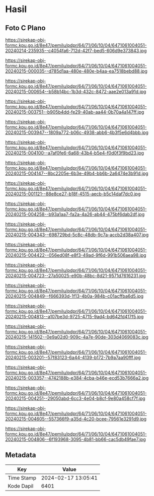 # Hasil

## Foto C Plano

https://sirekap-obj-formc.kpu.go.id/8e47/pemilu/pdpr/64/71/06/10/04/6471061004051-20240214-235935--c4054fa6-712d-42f7-bed5-606d9e373843.jpg

https://sirekap-obj-formc.kpu.go.id/8e47/pemilu/pdpr/64/71/06/10/04/6471061004051-20240215-000035--d785d1aa-480e-480e-b4aa-ea7518bebd88.jpg

https://sirekap-obj-formc.kpu.go.id/8e47/pemilu/pdpr/64/71/06/10/04/6471061004051-20240215-000654--b58b14bc-1b3d-432c-8472-aae2e013a91d.jpg

https://sirekap-obj-formc.kpu.go.id/8e47/pemilu/pdpr/64/71/06/10/04/6471061004051-20240215-003751--b905b4dd-fe29-40ab-aa44-0b70a4a147ff.jpg

https://sirekap-obj-formc.kpu.go.id/8e47/pemilu/pdpr/64/71/06/10/04/6471061004051-20240215-003947--1809a772-b06c-4938-abb6-4b3f5e6d4bbb.jpg

https://sirekap-obj-formc.kpu.go.id/8e47/pemilu/pdpr/64/71/06/10/04/6471061004051-20240215-004100--a7af0fe6-6a68-43b4-b5e4-f0d0f3f9bd23.jpg

https://sirekap-obj-formc.kpu.go.id/8e47/pemilu/pdpr/64/71/06/10/04/6471061004051-20240215-004147--8bc2205e-6b3e-49b4-bb6b-2a6474e3b91d.jpg

https://sirekap-obj-formc.kpu.go.id/8e47/pemilu/pdpr/64/71/06/10/04/6471061004051-20240215-001121--88e8ce27-b18f-4515-aecb-b5c14daf7dc0.jpg

https://sirekap-obj-formc.kpu.go.id/8e47/pemilu/pdpr/64/71/06/10/04/6471061004051-20240215-004258--b93a1aa7-fa2a-4a26-ab44-475bf6dab2df.jpg

https://sirekap-obj-formc.kpu.go.id/8e47/pemilu/pdpr/64/71/06/10/04/6471061004051-20240215-004343--698729bd-5c8c-48db-9c7a-accb2d38a407.jpg

https://sirekap-obj-formc.kpu.go.id/8e47/pemilu/pdpr/64/71/06/10/04/6471061004051-20240215-004422--056ed08f-e8f3-49ad-9f6d-991b506aea98.jpg

https://sirekap-obj-formc.kpu.go.id/8e47/pemilu/pdpr/64/71/06/10/04/6471061004051-20240215-004723--27a50025-e90b-48bc-8d21-9571d7616231.jpg

https://sirekap-obj-formc.kpu.go.id/8e47/pemilu/pdpr/64/71/06/10/04/6471061004051-20240215-004849--f666393d-1f13-4b0a-984b-c01acffba6d5.jpg

https://sirekap-obj-formc.kpu.go.id/8e47/pemilu/pdpr/64/71/06/10/04/6471061004051-20240215-004813--a107be3d-9725-4715-9ad4-bd642fd417f5.jpg

https://sirekap-obj-formc.kpu.go.id/8e47/pemilu/pdpr/64/71/06/10/04/6471061004051-20240215-141502--0e9a02d0-909c-4a7e-90de-303d4069083c.jpg

https://sirekap-obj-formc.kpu.go.id/8e47/pemilu/pdpr/64/71/06/10/04/6471061004051-20240215-003201--57f83123-6a44-4139-b172-7b9a7aa90fff.jpg

https://sirekap-obj-formc.kpu.go.id/8e47/pemilu/pdpr/64/71/06/10/04/6471061004051-20240215-003357--4742188b-e384-4cba-b46e-ecd53b7666a2.jpg

https://sirekap-obj-formc.kpu.go.id/8e47/pemilu/pdpr/64/71/06/10/04/6471061004051-20240215-004251--29050abd-6cc3-4e04-b8cf-9e80a458cf7f.jpg

https://sirekap-obj-formc.kpu.go.id/8e47/pemilu/pdpr/64/71/06/10/04/6471061004051-20240215-004605--557366f9-a35d-4c20-bcee-79561e3291d9.jpg

https://sirekap-obj-formc.kpu.go.id/8e47/pemilu/pdpr/64/71/06/10/04/6471061004051-20240215-004806--6f193968-3095-4b81-bb66-cac5db49fae7.jpg


## Metadata

| Key        | Value               |
| ---------- | ------------------- |
| Time Stamp | 2024-02-17 13:05:41 |
| Kode Dapil | 6401                |



